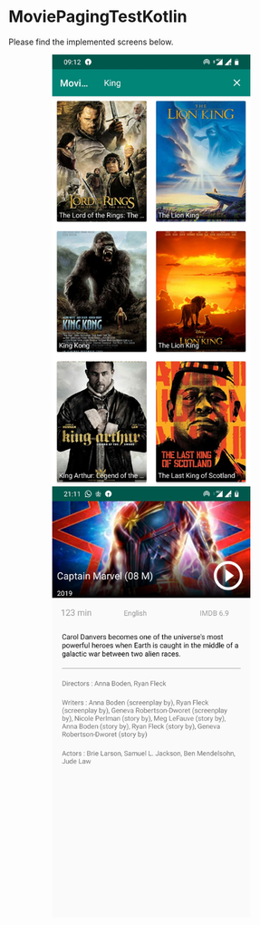 # MoviePagingTestKotlin


Please find the implemented screens below.


<p align="center">
  <img src="https://github.com/guru3393/MoviePagingTest/blob/master/search_screen.jpg" width="350" title="hover text">
  <img src="https://github.com/guru3393/MoviePagingTest/blob/master/detailed_screen.jpg" width="350" alt="accessibility text">
</p>

